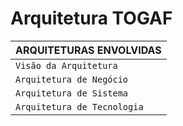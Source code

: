# Arquitetura TOGAF

| ARQUITETURAS ENVOLVIDAS |
|-------------------------|
| `Visão da Arquitetura` |
| `Arquitetura de Negócio` |
| `Arquitetura de Sistema` |
| `Arquitetura de Tecnologia` |

